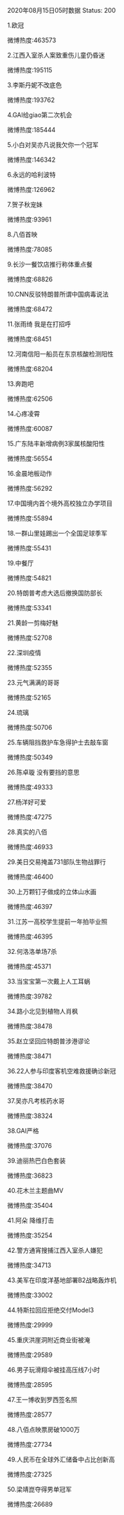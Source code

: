 2020年08月15日05时数据
Status: 200

1.欧冠

微博热度:463573

2.江西入室杀人案致重伤儿童仍昏迷

微博热度:195115

3.李斯丹妮不改底色

微博热度:193762

4.GAI给giao第二次机会

微博热度:185444

5.小白对吴亦凡说我欠你一个冠军

微博热度:146342

6.永远的哈利波特

微博热度:126962

7.贺子秋宠妹

微博热度:93961

8.八佰首映

微博热度:78085

9.长沙一餐饮店推行称体重点餐

微博热度:68826

10.CNN反驳特朗普所谓中国病毒说法

微博热度:68472

11.张雨绮 我是在打招呼

微博热度:68451

12.河南信阳一船员在东京核酸检测阳性

微博热度:68204

13.奔跑吧

微博热度:62506

14.心疼凌霄

微博热度:60087

15.广东陆丰新增病例3家属核酸阳性

微博热度:56554

16.金晨地板动作

微博热度:56292

17.中国境内首个境外高校独立办学项目

微博热度:55894

18.一群山里娃踢出一个全国足球季军

微博热度:55431

19.中餐厅

微博热度:54821

20.特朗普考虑大选后撤换国防部长

微博热度:53341

21.黄龄一剪梅好魅

微博热度:52708

22.深圳疫情

微博热度:52355

23.元气满满的哥哥

微博热度:52165

24.琉璃

微博热度:50706

25.车辆阻挡救护车急得护士去敲车窗

微博热度:50349

26.陈卓璇 没有要挡的意思

微博热度:49333

27.杨洋好可爱

微博热度:47275

28.真实的八佰

微博热度:46933

29.美日交易掩盖731部队生物战罪行

微博热度:46400

30.上万颗钉子做成的立体山水画

微博热度:46397

31.江苏一高校学生提前一年拍毕业照

微博热度:46395

32.何洛洛单场7杀

微博热度:45371

33.当宝宝第一次戴上人工耳蜗

微博热度:39782

34.路小北见到植物人肖枫

微博热度:38478

35.赵立坚回应特朗普涉港谬论

微博热度:38471

36.22人参与印度客机空难救援确诊新冠

微博热度:38470

37.吴亦凡考核药水哥

微博热度:38324

38.GAI严格

微博热度:37076

39.迪丽热巴白色套装

微博热度:36823

40.花木兰主题曲MV

微博热度:35404

41.阿朵 降维打击

微博热度:35254

42.警方通宵搜捕江西入室杀人嫌犯

微博热度:34713

43.美军在印度洋基地部署B2战略轰炸机

微博热度:33002

44.特斯拉回应拒绝交付Model3

微博热度:29999

45.重庆洪崖洞附近商业街被淹

微博热度:29589

46.男子玩滑翔伞被挂高压线7小时

微博热度:28595

47.王一博收到罗西签名照

微博热度:28577

48.八佰点映票房破1000万

微博热度:27734

49.人民币在全球外汇储备中占比创新高

微博热度:27325

50.梁靖崑夺得男单冠军

微博热度:26689

